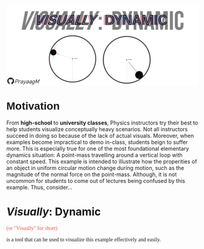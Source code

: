 <img width = "1100" src = "https://raw.githubusercontent.com/PrayaagM/Visually-Dynamic/main/images/ReadMeImage1.png" style = "display : block; margin-left : auto; margin-right : auto"></img>

<h1 style = "font-family: Arial"> Motivation </h1>
<p>From <strong>high-school</strong> to <strong>university classes</strong>, Physics instructors try their best to help students visualize conceptually heavy scenarios. Not all instructors succeed in doing so because of the lack of actual visuals. Moreover, when examples become impractical to demo in-class, students beign to suffer more. This is especially true for one of the most foundational elementary dynamics situation: A point-mass travelling around a vertical loop with constant speed. This example is intended to illustrate how the properities of an object in uniform circular motion change during motion, such as the magnitude of the normal force on the point-mass. Although, it is not uncommon for students to come out of lectures being confused by this example. Thus, consider...</p>

<h1> <i>Visually</i>: Dynamic</h1>
<p style = "font-family : Arial Narrow; color : #db5a51">(or "Visually" for short)</p>
<p style = "font-family : Arial Narrow;">is a tool that can be used to visualize this example effectively and easily.</p>